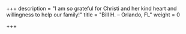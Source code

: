 +++
description = "I am so grateful for Christi and her kind heart and willingness to help our family!"
title = "Bill H. – Orlando, FL"
weight = 0

+++
